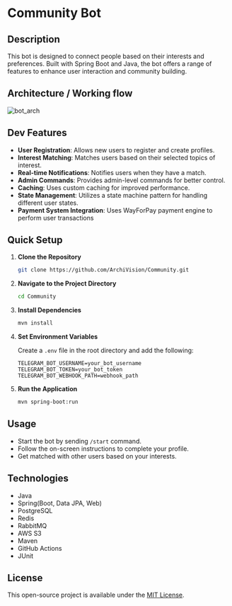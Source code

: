 # Community Bot

## Description

This bot is designed to connect people based on their interests and preferences. Built with Spring Boot and Java, the bot offers a range of features to enhance user interaction and community building.

## Architecture / Working flow

![bot_arch](https://github.com/ArchiVision/Community/assets/72043323/cb27c061-dedd-41a8-b8ce-e6bedeaa4ba1)


## Dev Features

- **User Registration**: Allows new users to register and create profiles.
- **Interest Matching**: Matches users based on their selected topics of interest.
- **Real-time Notifications**: Notifies users when they have a match.
- **Admin Commands**: Provides admin-level commands for better control.
- **Caching**: Uses custom caching for improved performance.
- **State Management**: Utilizes a state machine pattern for handling different user states.
- **Payment System Integration**: Uses WayForPay payment engine to perform user transactions

## Quick Setup

1. **Clone the Repository**

    ```bash
    git clone https://github.com/ArchiVision/Community.git
    ```

2. **Navigate to the Project Directory**

    ```bash
    cd Community
    ```

3. **Install Dependencies**

    ```bash
    mvn install
    ```

4. **Set Environment Variables**

    Create a `.env` file in the root directory and add the following:

    ```env
    TELEGRAM_BOT_USERNAME=your_bot_username
    TELEGRAM_BOT_TOKEN=your_bot_token
    TELEGRAM_BOT_WEBHOOK_PATH=webhook_path
    ```

5. **Run the Application**

    ```bash
    mvn spring-boot:run
    ```

## Usage

- Start the bot by sending `/start` command.
- Follow the on-screen instructions to complete your profile.
- Get matched with other users based on your interests.

## Technologies

- Java
- Spring(Boot, Data JPA, Web)
- PostgreSQL
- Redis
- RabbitMQ
- AWS S3
- Maven
- GitHub Actions
- JUnit

## License

This open-source project is available under the [MIT License](LICENSE).
